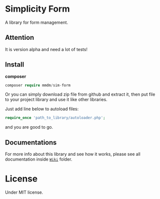 # Simplicity Form
A library for form management.

## Attention

It is version alpha and need a lot of tests!

## Install
**composer**
```php 
composer require mmdm/sim-form
```

Or you can simply download zip file from github and extract it, 
then put file to your project library and use it like other libraries.

Just add line below to autoload files:

```php
require_once 'path_to_library/autoloader.php';
```

and you are good to go.

## Documentations

For more info about this library and see how it works, please see 
all documentation inside [`Wiki`](../blob/master/Wiki/contents.md) folder.

# License
Under MIT license.